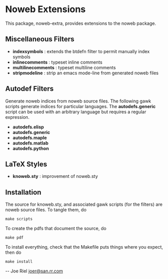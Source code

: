 <!--*- markdown -*-->
Noweb Extensions
================

This package, noweb-extra, provides extensions to the noweb package.

Miscellaneous Filters
---------------------

* **indexsymbols** : extends the btdefn filter to permit manually index symbols
* **inlinecomments** : typeset inline comments
* **multilinecomments** : typeset multiline comments
* **stripmodeline** : strip an emacs mode-line from generated noweb files

Autodef Filters
---------------

Generate noweb indices from noweb source files.
The following gawk scripts generate indices for particular languages.
The **autodefs.generic** script can be used with an arbitrary language
but requires a regular expression.

* **autodefs.elisp**
* **autodefs.generic**
* **autodefs.maple**
* **autodefs.matlab**
* **autodefs.python**

LaTeX Styles
------------

* **knoweb.sty** : improvement of noweb.sty

Installation
------------

The source for knoweb.sty, and associated gawk scripts (for the filters)
are noweb source files.  To tangle them, do

 `make scripts`

To create the pdfs that document the source, do

 `make pdf`

To install everything, check that the Makefile puts things
where you expect, then do

 `make install`


-- Joe Riel <joer@san.rr.com>
